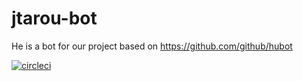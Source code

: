 # jtarou-bot

He is a bot for our project based on https://github.com/github/hubot

[![circleci](https://circleci.com/gh/qube81/jtarou-bot.png?circle-token=569f8c285d54b174867c5fcac180605f6232892d)](https://circleci.com)
